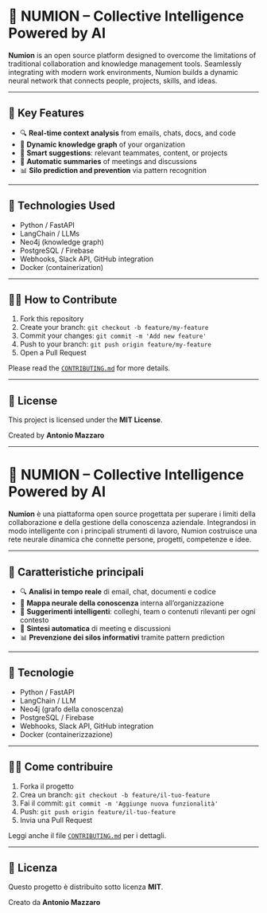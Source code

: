 # 🧠 NUMION – Collective Intelligence Powered by AI

**Numion** is an open source platform designed to overcome the limitations of traditional collaboration and knowledge management tools. Seamlessly integrating with modern work environments, Numion builds a dynamic neural network that connects people, projects, skills, and ideas.

---

## 🚀 Key Features

- 🔍 **Real-time context analysis** from emails, chats, docs, and code
- 🧭 **Dynamic knowledge graph** of your organization
- 🤖 **Smart suggestions**: relevant teammates, content, or projects
- 📝 **Automatic summaries** of meetings and discussions
- 📊 **Silo prediction and prevention** via pattern recognition

---

## 🔧 Technologies Used

- Python / FastAPI
- LangChain / LLMs
- Neo4j (knowledge graph)
- PostgreSQL / Firebase
- Webhooks, Slack API, GitHub integration
- Docker (containerization)

---

## 🧑‍💻 How to Contribute

1. Fork this repository
2. Create your branch: `git checkout -b feature/my-feature`
3. Commit your changes: `git commit -m 'Add new feature'`
4. Push to your branch: `git push origin feature/my-feature`
5. Open a Pull Request

Please read the [`CONTRIBUTING.md`](./CONTRIBUTING.md) for more details.

---

## 📘 License

This project is licensed under the **MIT License**.

Created by **Antonio Mazzaro**

---

# 🧠 NUMION – Collective Intelligence Powered by AI

**Numion** è una piattaforma open source progettata per superare i limiti della collaborazione e della gestione della conoscenza aziendale. Integrandosi in modo intelligente con i principali strumenti di lavoro, Numion costruisce una rete neurale dinamica che connette persone, progetti, competenze e idee.

---

## 🚀 Caratteristiche principali

- 🔍 **Analisi in tempo reale** di email, chat, documenti e codice
- 🧭 **Mappa neurale della conoscenza** interna all’organizzazione
- 🤖 **Suggerimenti intelligenti**: colleghi, team o contenuti rilevanti per ogni contesto
- 📝 **Sintesi automatica** di meeting e discussioni
- 📊 **Prevenzione dei silos informativi** tramite pattern prediction

---

## 🔧 Tecnologie

- Python / FastAPI
- LangChain / LLM
- Neo4j (grafo della conoscenza)
- PostgreSQL / Firebase
- Webhooks, Slack API, GitHub integration
- Docker (containerizzazione)

---

## 🧑‍💻 Come contribuire

1. Forka il progetto
2. Crea un branch: `git checkout -b feature/il-tuo-feature`
3. Fai il commit: `git commit -m 'Aggiunge nuova funzionalità'`
4. Push: `git push origin feature/il-tuo-feature`
5. Invia una Pull Request

Leggi anche il file [`CONTRIBUTING.md`](./CONTRIBUTING.md) per i dettagli.

---

## 📘 Licenza

Questo progetto è distribuito sotto licenza **MIT**.

Creato da **Antonio Mazzaro**
